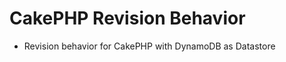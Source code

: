 

CakePHP Revision Behavior
=====================================

 - Revision behavior for CakePHP with DynamoDB as Datastore  

